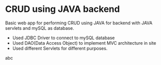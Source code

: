 # CRUD using JAVA backend

Basic web app for performing CRUD using JAVA for backend with JAVA servlets and mySQL as database.
- Used JDBC Driver to connect to mySQL database
- Used DAO(Data Access Object) to implement MVC architecture in site
- Used different Servlets for different purposes.

abc